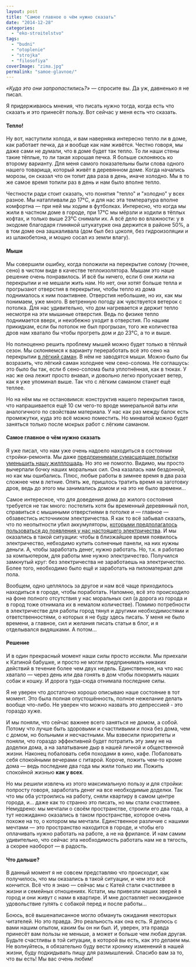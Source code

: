 ```yaml
---
layout: post
title: "Самое главное о чём нужно сказать"
date: "2014-12-28"
categories: 
  - "eko-stroitelstvo"
tags: 
  - "budni"
  - "otoplenie"
  - "strojka"
  - "filosofiya"
coverImage: "zima.jpg"
permalink: "samoe-glavnoe/"
---
```


_«Куда это они запропастились?»_ — спросите вы. Да уж, давненько я не писал.

Я придерживаюсь мнения, что писать нужно тогда, когда есть что сказать и это принесёт пользу. Вот сейчас у меня есть что сказать.

<!-- READMORE -->

#### Тепло!

Ну вот, наступили холода, и вам наверняка интересно тепло ли в доме, как работает печка, да и вообще как нам живётся. Честно говоря, мы даже сами не думали, что в доме будет так тепло. То ли наши стены такие тёплые, то ли такая хорошая печка. Я больше склоняюсь ко второму варианту. Для меня самого показательны были слова одного нашего товарища, который живёт в деревянном доме. Когда начались морозы, он сказал что он топит два раза в день, иначе холодно. Мы в то же самое время топили раз в день и нам было вполне тепло.

Честности ради стоит сказать, что понятия "тепло" и "холодно" у всех разное. Мы натапливали до 17°C, и для нас эта температура вполне комфортна — при ней мы ходим в футболках. Интересно, что когда мы жили в частном доме в городе, при 17°C мы мёрзли и ходили в тёплых кофтах, и только выше 23°C снимали их. А всё дело во влажности: у в экодоме благодаря глиняной штукатурке она держится в районе 50%, а в том доме она зашкаливала (дом был без цоколя, без гидроизоляции и из шлакобетона, и мощно сосал из земли влагу).

#### Мыши

Мы совершили ошибку, когда положили на перекрытие солому (точнее, сено) в чистом виде в качестве теплоизолятора. Мышам это наше решение очень понравилось. И всё бы ничего, если б они жили на перекрытии и не мешали жить нам. Но нет, они хотят больше тепла и прогрызают отверстия в перекрытии, чтобы тепло из дома поднималось к ним поактивнее. Отверстия небольшие, но их, как мы понимаем, уже много. В ветренную погоду аж чувствуется ветерок с потолка. Для нас удивительно, что дом нагревается и держит тепло несмотря на эти мышиные отверстия. Ведь по физике тепло поднимается вверх, и неизбежно уходит в отверстия. По нашим прикидкам, если бы потолок не был прогрызан, того же количества дров нам хватало бы чтобы прогреть дом и до 23°C, а то и выше.

Но полноценно решить проблему мышей можно будет только в тёплый сезон. Мы склоняемся к варианту переработать всё это сено на перекрытии [в лёгкий саман](/likbez-po-tehnologiam-ekostroitelstva/ "Ликбез по технологиям экостроительства"). В нём не заводятся мыши. Можно было бы возразить, что лёгкий саман холоднее чем сено-солома. Не соглашусь: это было бы так, если б сено-солома была уплотнённая, как в тюках. У нас же она лежит просто внавал, и довольно легко пропускает ветер, как я уже упоминал выше. Так что с лёгким саманом станет ещё теплее.

Но на нём мы не остановимся: конструктив нашего перекрытия таков, что напрашивается ещё 10 см чего-то вроде минеральной ваты или аналогичного по свойствам материала. У нас как раз между балок есть промежутки, куда это всё можно поместить. Но минватой можно будет заняться только после мокрых работ с лёгким саманом.

#### Самое главное о чём нужно сказать

Я уже писал, что нам уже очень надоело находиться в состоянии стройки-ремонта. Мы даже [предпринимали сумасшедшие попытки уменьшить нашу жилплощадь](/o-prostranstve-doma-ili-nashe-malenkoe-sumashestvie/ "О пространстве дома или Наше маленькое сумасшествие"). Но это не помогло. Видимо, мы просто вычерпали бочку наших моральных сил. Она казалась нам бездонной, но как мы ошибались. Плюс, любые работы в зимнее время в два раза сложнее чем в летние. Опять же, пришлось тратить время на заготовку дров, ведь до этого мы занимались домом и на это не было времени...

Самое интересное, что для доведения дома до жилого состояния требуется не так много: постелить хотя бы временный деревянный пол, справиться с мышиными отверстиями в потолке и — главное — обзавестись источником электричества. Я как то всё забывал сказать, что по неопытности убил аккумуляторы, [которыми предполагалось пользоваться до появления у нас настоящего электричества](/elektrifikaciya-ekodoma/ "Электрификация экодома"). И мы оказались в такой ситуации: чтобы в близжайшее время появилось электричество, небходимо купить солнечные панели, на них нужны деньги. А, чтобы заработать денег, нужно работать. Но, т.к. я работаю за компьютером, для работы мне нужно электричество. Получился замкнутый круг: без электричества не заработаешь на электричество. Более того, необходимо было ещё и заработать на пиломатериал для пола.

Вообщем, одно цеплялось за другое и нам всё чаще приходилось находиться в городе, чтобы поработать. Напомню, всё это происходило на фоне полного отсутствия у нас моральных сил (а дорога из города и в город тоже отнимала их в немалом количестве). Помимо потребности в электричестве для работы город тянул и другими необходимостями и ответственностями, о которых я не буду здесь писать. У меня не было времени, а главное, сил и желания писать статьи в блог, и я отделывался видяшками. А потом...

#### Решение

И в один прекрасный момент наши силы просто иссякли. Мы приехали к Катиной бабушке, и просто не могли предпринимать никаких действий в течение более чем двух недель. Единственное, на что нас хватало — через день или два гонять в дом чтобы покормить наших собак и кошку. И дорога туда-сюда отнимала последние силы.

Я не уверен что достаточно хорошо описываю наше состояние в тот момент. Это была полная опустошённость, полное нежелание делать вообще что-либо. Не уверен что можно назвать это депрессией - это гораздо хуже.

И мы поняли, что сейчас важнее всего заняться не домом, а собой. Потому что лучше быть здоровыми и счастливыми и пока без дома, чем с домом, но больными и несчастными. Мы взвесили приоритеты и поняли, что гораздо эффективней будет потратить эту зиму не на доделки дома, а на залатывание дыр в нашей личной и общественной жизни. Наконец побаловать себя походами в кино, кафе. Побаловать себя спокойными вечерами с гитарой. Короче, пожить чем-то кроме дома — ведь последние два года мы жили только им. Пожить спокойной жизнью **как у всех**.

Но мы решили извлечь из этого максимальную пользу и для стройки: попросту говоря, заработать денег на все необходимые доделки. Так что мы оба устроились на работу, сняли квартиру в самом центре города, и... даже как то странно это писать, но мы стали счастливее. Немудрено: мы мечтали о своём пространстве, строили его два года, а тут неожиданно оказались в таком пространстве, которое очень похоже на то, о котором мы мечтали. Единственное различие с нашими мечтами — это пространство находится в городе, и чтобы его оплачивать нужно работать на работе, а не на фрилансе. И нам самим удивительно, что сейчас эта необходимость работать нам не в тягость, а скорее наоборот — в радость.

#### Что дальше?

В данный момент я не совсем представляю что происходит, как получилось, что мы оказались в такой ситуации, и чем это всё кончится. Всё что я знаю — сейчас мы с Катей стали счастливее в жизни и семейных отношениях. Кстати, мы привезли наших зверей в город и они живут с нами в квартире. И мне доставляет неожиданное удовольствие гулять с собакой перед и после работы...

Боюсь, всё вышенаписанное могло обмануть ожидания некоторых читателей. Но это правда. Это реальность как она есть. Я делюсь с вами нашим опытом, каким бы он ни был. И, уверен, эта правда принесёт вам пользы не меньше, а может и больше чем любая другая. Будьте счастливы в той ситуации, в которой вы есть, как это делаем мы. Не волнуйтесь, я обязательно буду вести хронику изменений в нашей жизни, буду подкидывать пищу для размышлений. Спасибо вам за то, что вы есть! Мы вас очень любим!
